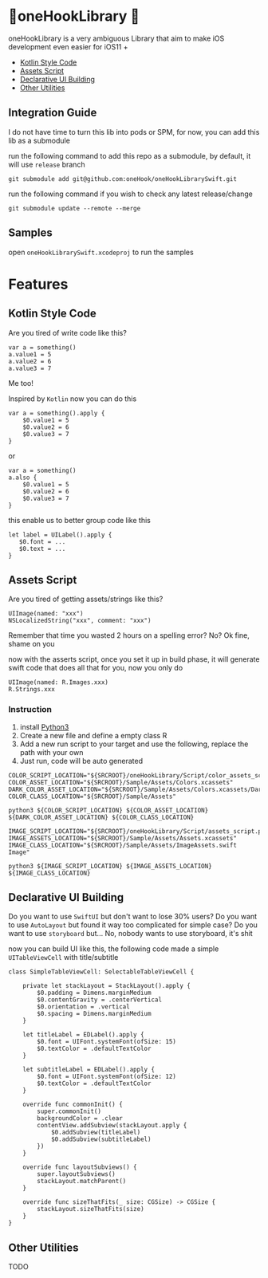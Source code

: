# 🦅oneHookLibrary 🦅

oneHookLibrary is a very ambiguous Library that aim to make iOS development even easier for iOS11 +

- [Kotlin Style Code](#kotlin-style-code)
- [Assets Script](#assets-script)
- [Declarative UI Building](#declarative-ui-building)
- [Other Utilities](#other-utilities)

## Integration Guide

I do not have time to turn this lib into pods or SPM, for now, you can add this lib as a submodule

run the following command to add this repo as a submodule, by default, it will use `release` branch

`git submodule add git@github.com:oneHook/oneHookLibrarySwift.git`

run the following command if you wish to check any latest release/change

`git submodule update --remote --merge`

## Samples

open `oneHookLibrarySwift.xcodeproj` to run the samples

# Features

## Kotlin Style Code

Are you tired of write code like this?

```
var a = something()
a.value1 = 5
a.value2 = 6
a.value3 = 7
```

Me too!

Inspired by `Kotlin` now you can do this

```
var a = something().apply {
    $0.value1 = 5
    $0.value2 = 6
    $0.value3 = 7
}
```

or

```
var a = something()
a.also {
    $0.value1 = 5
    $0.value2 = 6
    $0.value3 = 7
}
```

this enable us to better group code like this

```
let label = UILabel().apply {
   $0.font = ...
   $0.text = ...
}
```

## Assets Script

Are you tired of getting assets/strings like this?

```
UIImage(named: "xxx")
NSLocalizedString("xxx", comment: "xxx")
```

Remember that time you wasted 2 hours on a spelling error? No? Ok fine, shame on you

now with the asserts script, once you set it up in build phase, it will generate swift code that does all that for you, now you only do 

```
UIImage(named: R.Images.xxx)
R.Strings.xxx
```

### Instruction

1. install [Python3](https://www.python.org/downloads/)
2. Create a new file and define a empty class R
3. Add a new run script to your target and use the following, replace the path with your own
4. Just run, code will be auto generated

```
COLOR_SCRIPT_LOCATION="${SRCROOT}/oneHookLibrary/Script/color_assets_script.py"
COLOR_ASSET_LOCATION="${SRCROOT}/Sample/Assets/Colors.xcassets"
DARK_COLOR_ASSET_LOCATION="${SRCROOT}/Sample/Assets/Colors.xcassets/DarkMode"
COLOR_CLASS_LOCATION="${SRCROOT}/Sample/Assets"

python3 ${COLOR_SCRIPT_LOCATION} ${COLOR_ASSET_LOCATION} ${DARK_COLOR_ASSET_LOCATION} ${COLOR_CLASS_LOCATION}

IMAGE_SCRIPT_LOCATION="${SRCROOT}/oneHookLibrary/Script/assets_script.py"
IMAGE_ASSETS_LOCATION="${SRCROOT}/Sample/Assets/Assets.xcassets"
IMAGE_CLASS_LOCATION="${SRCROOT}/Sample/Assets/ImageAssets.swift Image"

python3 ${IMAGE_SCRIPT_LOCATION} ${IMAGE_ASSETS_LOCATION} ${IMAGE_CLASS_LOCATION}
```

## Declarative UI Building

Do you want to use `SwiftUI` but don't want to lose 30% users?
Do you want to use `AutoLayout` but found it way too complicated for simple case?
Do you want to use `storyboard` but... No, nobody wants to use storyboard, it's shit

now you can build UI like this, the following code made a simple `UITableViewCell` with title/subtitle

```
class SimpleTableViewCell: SelectableTableViewCell {

    private let stackLayout = StackLayout().apply {
        $0.padding = Dimens.marginMedium
        $0.contentGravity = .centerVertical
        $0.orientation = .vertical
        $0.spacing = Dimens.marginMedium
    }

    let titleLabel = EDLabel().apply {
        $0.font = UIFont.systemFont(ofSize: 15)
        $0.textColor = .defaultTextColor
    }

    let subtitleLabel = EDLabel().apply {
        $0.font = UIFont.systemFont(ofSize: 12)
        $0.textColor = .defaultTextColor
    }

    override func commonInit() {
        super.commonInit()
        backgroundColor = .clear
        contentView.addSubview(stackLayout.apply {
            $0.addSubview(titleLabel)
            $0.addSubview(subtitleLabel)
        })
    }

    override func layoutSubviews() {
        super.layoutSubviews()
        stackLayout.matchParent()
    }

    override func sizeThatFits(_ size: CGSize) -> CGSize {
        stackLayout.sizeThatFits(size)
    }
}
```

## Other Utilities

TODO
